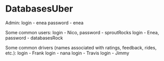 # DatabasesUber

Admin:
	login - enea
	password - enea
	
Some common users:
	login - Nico, password - sproutRocks
	login - Enea, password - databasesRock
	
Some common drivers (names associated with ratings, feedback, rides, etc.):
	login - Frank
	login - nana
	login - Travis
	login - Jimmy
	